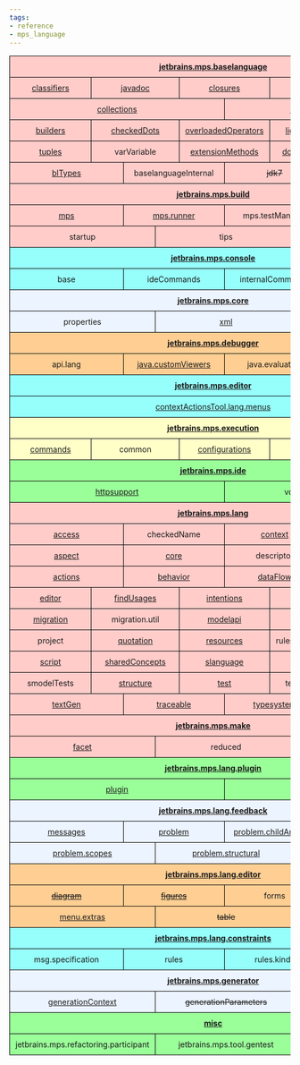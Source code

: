 ```yaml
---
tags:
- reference
- mps_language
---
```


<style type="text/css">
    
    .tg  {border-collapse:collapse;border-spacing:0; text-align:center}
    .header { font-weight:bold; text-decoration:underline }
    .tg td{border-color:black;border-style:solid;border-width:1px;font-size:14px;
      overflow:hidden;padding:10px 10px}
    .tg th{border-color:black;border-style:solid;border-width:1px;font-size:14px;
      overflow:hidden;padding:10px 10px;}
    .bg-green{background-color:#9aff99}
    .bg-red{background-color:#ffccc9}
    .bg-purple{background-color:#ffccc9}
    .bg-light-yellow{background-color:#ffffc7}
    .bg-yellow{background-color:#ffce93}
    .bg-gray{background-color:#ecf4ff}
    .bg-blue{background-color:#96fffb}
    
    table {
      table-layout: fixed ;
      width: 100% ;
    }

    td {
      width: 1.66666666667%;
    }
    </style>
<table class="tg">
<tbody>
  <tr>
    <td class="bg-red header" colspan="60">jetbrains.mps.baselanguage</td>
  </tr>
  <tr>
    <td class="bg-red" colspan="12"><a href="https://www.jetbrains.com/help/mps/base-language.html" target="_blank">classifiers</a></td>
    <td class="bg-red" colspan="12"><a href="http://127.0.0.1:63320/node?ref=r%3A35e808a0-0758-4b03-9053-4675a7ced44c%28jetbrains.mps.baseLanguage.closures.runtime%29%2F3812443517665722909" target="_blank">javadoc</td>
    <td class="bg-red" colspan="12"><a href="https://www.jetbrains.com/help/mps/closures.html" target="_blank">closures</a></td>
    <td class="bg-red" colspan="12"><a href="https://www.jetbrains.com/help/mps/testing-languages.html#unittestingwithbtestcase" target="_blank">unitTest</a></td>
    <td class="bg-red" colspan="12"><a href="https://www.jetbrains.com/help/mps/logging.html">logging</a></td>
  </tr>
  <tr>
    <td class="bg-red" colspan="30"><a href="https://www.jetbrains.com/help/mps/collections-language.html">collections</a></td>
    <td class="bg-red" colspan="30"><a href="https://www.jetbrains.com/help/mps/primitive-containers.html" target="_blank">collections.trove</a></td>
  </tr>
  <tr>
    <td class="bg-red" colspan="12"><a href="https://www.jetbrains.com/help/mps/builders.html" target="_blank">builders</a></td>
    <td class="bg-red" colspan="12"><a href="https://www.jetbrains.com/help/mps/other-languages.html#checkeddots" target="_blank">checkedDots</a></td>
    <td class="bg-red" colspan="12"><a href="https://www.jetbrains.com/help/mps/other-languages.html#overloadedoperators" target="_blank">overloadedOperators</a></td>
    <td class="bg-red" colspan="12"><a href="https://www.jetbrains.com/help/mps/lightweight-dsl.html" target="_blank">lightweightdsl</a></td>
    <td class="bg-red" colspan="12"><a href="https://www.jetbrains.com/help/mps/regexp-language.html" target="_blank">regexp</a></td>
  </tr>
  <tr>
    <td class="bg-red" colspan="12"><a href="https://www.jetbrains.com/help/mps/tuples.html" target="_blank">tuples</a></td>
    <td class="bg-red" colspan="12">varVariable</td>
    <td class="bg-red" colspan="12"><a href="https://www.jetbrains.com/help/mps/type-extension-methods.html" target="_blank">extensionMethods</a></td>
    <td class="bg-red" colspan="12"><a href="http://mbeddr.com/mps-platform-docs/languages/double_dispatch/">doubleDispatch</a></td>
    <td class="bg-red" colspan="12"><a href="https://www.jetbrains.com/help/mps/other-languages.html#customconstructors" target="_blank">constructors</a></td>
  </tr>
  <tr>
    <td class="bg-red" colspan="15"><a href="https://www.jetbrains.com/help/mps/structure.html#properties">blTypes</a></td>
    <td class="bg-red" colspan="15">baselanguageInternal</td>
    <td class="bg-red" colspan="15"><s>jdk7</s></td>
    <td class="bg-red" colspan="15"><s>jdk8</s></td>
  </tr>
  <tr>
    <td class="bg-purple header" colspan="60"><a href="https://www.jetbrains.com/help/mps/build-language.html" target="_blank">jetbrains.mps.build</a></td>
  </tr>
  <tr>
    <td class="bg-purple" colspan="15"><a href="https://www.jetbrains.com/help/mps/build-language.html#mpsplugin" target="_blank">mps</a></td>
    <td class="bg-purple" colspan="15"><a href="https://www.jetbrains.com/help/mps/build-language.html#mps-runnerplugin" target="_blank">mps.runner</a></td>
    <td class="bg-purple" colspan="15">mps.testManifest</td>
    <td class="bg-purple" colspan="15"><a href="https://www.jetbrains.com/help/mps/build-language.html#moduletestingplugin">mps.tests</a></td>
  </tr>
  <tr>
    <td class="bg-purple" colspan="20">startup</td>
    <td class="bg-purple" colspan="20"><a hef="https://www.jetbrains.com/help/mps/building-standalone-ides-for-your-languages.html#:~:text=folder%20by%20default%3A-,the,-Tips%20%26%20Tricks%20language" target="_blank">tips</a></td>
    <td class="bg-purple" colspan="20">workflow</td>
  </tr>
  <tr>
    <td class="bg-blue header" colspan="60"><span style="font-style:normal"><a href="https://www.jetbrains.com/help/mps/mps-console.html" target="_blank">jetbrains.mps.console</a></span></td>
  </tr>
  <tr>
    <td class="bg-blue" colspan="15">base</td>
    <td class="bg-blue" colspan="15">ideCommands</td>
    <td class="bg-blue" colspan="15">internalCommands</td>
    <td class="bg-blue" colspan="15"><a href="https://www.jetbrains.com/help/mps/scripts.html">scripts</a></td>
  </tr>
  <tr>
    <td class="bg-gray header" colspan="60">jetbrains.mps.core</td>
  </tr>
  <tr>
    <td class="bg-gray" colspan="20">properties</td>
    <td class="bg-gray" colspan="20"><a href="https://www.jetbrains.com/help/mps/xml-language.html" target="_blank">xml</a></td>
    <td class="bg-gray" colspan="20">xml.sax</td>

  </tr>
  <tr>
    <td class="bg-yellow header" colspan="60"><span style="font-weight:bold">jetbrains.mps.debugger</span></td>
  </tr>
  <tr>
    <td class="bg-yellow" colspan="15">api.lang</td>
    <td class="bg-yellow" colspan="15"><a href="https://www.jetbrains.com/help/mps/debugger.html#customviewers" target="_blank">java.customViewers</a></td>
    <td class="bg-yellow" colspan="15">java.evaluation</td>
    <td class="bg-yellow" colspan="15">java.privateMembers</td>
  </tr>
  <tr>
    <td class="bg-blue header" colspan="60">jetbrains.mps.editor</td>
  </tr>
  <tr>
    <td class="bg-blue" colspan="60"><a href="https://www.jetbrains.com/help/mps/context-actions-tool.html" target="_blank">contextActionsTool.lang.menus</a></td>
  </tr>
  <tr>
    <td class="bg-light-yellow header" colspan="60">jetbrains.mps.execution</td>
  </tr>
  <tr>
    <td class="bg-light-yellow" colspan="12"><a href="https://www.jetbrains.com/help/mps/run-configurations.html#commands" target="_blank">commands</a></td>
    <td class="bg-light-yellow" colspan="12">common</td>
    <td class="bg-light-yellow" colspan="12"><a href="https://www.jetbrains.com/help/mps/run-configurations.html#configurations" target="_blank"> configurations</a></td>
    <td class="bg-light-yellow" colspan="12"><a href="https://www.jetbrains.com/help/mps/run-configurations.html#settings" target="_blank">settings</a></td>
    <td class="bg-light-yellow" colspan="12"><a href="https://www.jetbrains.com/help/mps/run-configurations.html#runninganode,generatedintojavaclass">util</a></td>
  </tr>
  <tr>
    <td class="bg-green header" colspan="60">jetbrains.mps.ide</td>
  </tr>
  <tr>
    <td class="bg-green" colspan="30"><a href="https://www.jetbrains.com/help/mps/http-support-plugin.html"h target="_blank">httpsupport</a></td>
    <td class="bg-green" colspan="30">vcs.modelmetadata</td>
  </tr>
  <tr>
    <td class="bg-red header" colspan="60">jetbrains.mps.lang</td>
  </tr>
  <tr>
    <td class="bg-red" colspan="15"><a href="https://www.jetbrains.com/help/mps/smodel-language.html#accesslanguage" target="_blank">access</a></td>
    <td class="bg-red" colspan="15">checkedName</td>
    <td class="bg-red" colspan="15"><a href="https://www.jetbrains.com/help/mps/feedback.html" target="_blank">context</a></td>
    <td class="bg-red" colspan="15">context.defs</td>
  </tr>
  <tr>
    <td class="bg-red" colspan="15"><a href="https://www.jetbrains.com/help/mps/custom-aspect.html" target="_blank">aspect</a></td>
    <td class="bg-red" colspan="15"><a href="https://www.jetbrains.com/help/mps/structure.html#conceptsandconceptinterfaces" target="_blank">core</a></td>
    <td class="bg-red" colspan="15">descriptor</td>
    <td class="bg-red" colspan="15"><a href="https://www.jetbrains.com/help/mps/extension-support.html" target="_blank">extension</a></td>
  </tr>
  <tr>
    <td class="bg-red" colspan="15"><a href="https://www.jetbrains.com/help/mps/editor-actions.html" target="_blank">actions</a></td>
    <td class="bg-red" colspan="15"><a href="https://www.jetbrains.com/help/mps/behavior.html" target="_blank">behavior</a></td>
    <td class="bg-red" colspan="15"><a href="https://www.jetbrains.com/help/mps/data-flow.html" target="_blank">dataFlow</a></td>
    <td class="bg-red" colspan="15"><a href="https://www.jetbrains.com/help/mps/data-flow.html" target="_blank">dataFlow.analyzers</a></td>
  </tr>
  <tr>
    <td class="bg-red" colspan="12"><a href="https://www.jetbrains.com/help/mps/editor.html" target="_blank">editor</a></td>
    <td class="bg-red" colspan="12"><a href="https://www.jetbrains.com/help/mps/find-usages.html#finders">findUsages</a></td>
    <td class="bg-red" colspan="12"><a href="https://www.jetbrains.com/help/mps/mps-intentions.html" target="_blank">intentions</a></td>
    <td class="bg-red" colspan="12"><a href="https://www.jetbrains.com/help/mps/generator-cookbook.html#howtocopygeneratedoutput?" target="_blank">makeup</a></td>
    <td class="bg-red" colspan="12">messages</td>
  </tr>
  <tr>
    <td class="bg-red" colspan="12"><a href="https://www.jetbrains.com/help/mps/migrations.html" target="_blank">migration</a></td>
    <td class="bg-red" colspan="12">migration.util</td>
    <td class="bg-red" colspan="12"><a href="https://www.jetbrains.com/help/mps/smodel-language-queries.html" target="_blank">modelapi</a></td>
    <td class="bg-red" colspan="12"><a href="https://www.jetbrains.com/help/mps/pattern.html" target="_blank">pattern</a></td>
    <td class="bg-red" colspan="12"><a href="https://www.jetbrains.com/help/mps/mps-refactoring.html">refactoring</a></td>
  </tr>
  <tr>
    <td class="bg-red" colspan="12">project</td>
    <td class="bg-red" colspan="12"><a href="https://www.jetbrains.com/help/mps/quotations.html" target="_blank">quotation</a></td>
    <td class="bg-red" colspan="12"><a href="https://www.jetbrains.com/help/mps/icon-description.html">resources</a></td>
    <td class="bg-red" colspan="12">rulesAndMessages</td>
    <td class="bg-red" colspan="12"><a href="https://www.jetbrains.com/help/mps/scopes.html#inheritedscopes">scopes</a></td>
  </tr>
  <tr>
    <td class="bg-red" colspan="12"><a href="https://www.jetbrains.com/help/mps/migrations.html#defininglanguagemigrations" target="_blank">script</a></td>
    <td class="bg-red" colspan="12"><a href="https://www.jetbrains.com/help/mps/concept-functions.html" target="_blank">sharedConcepts</a></td>
    <td class="bg-red" colspan="12"><a href="https://www.jetbrains.com/help/mps/smodel-language-queries.html#aspectcollectioncast">slanguage</a></td>
    <td class="bg-red" colspan="12"><a href="https://www.jetbrains.com/help/mps/smodel-language-queries.html" target="_blank">smodel</a></td>
    <td class="bg-red" colspan="12"><a href="https://www.jetbrains.com/help/mps/smodel-query-language.html#smodel.querylanguage" target="_blank">smodel.query</a></td>
  </tr>
  <tr>
    <td class="bg-red" colspan="12">smodelTests</td>
    <td class="bg-red" colspan="12"><a href="https://www.jetbrains.com/help/mps/structure.html" target="_blank">structure</a></td>
    <td class="bg-red" colspan="12"><a href="https://www.jetbrains.com/help/mps/testing-languages.html" target="_blank">test</a></td>
    <td class="bg-red" colspan="12">test.generator</td>
    <td class="bg-red" colspan="12"><a href="https://www.jetbrains.com/help/mps/generic-placeholders-and-generic-comments.html#thetextlanguage" target="_blank">text</a></td>
  </tr>
  <tr>
    <td class="bg-red" colspan="15"><a href="https://www.jetbrains.com/help/mps/textgen.html" target="_blank">textGen</a></td>
    <td class="bg-red" colspan="15"><a href="https://www.jetbrains.com/help/mps/debugger.html#traceablenodes" target="_blank">traceable</a></td>
    <td class="bg-red" colspan="15"><a href="https://www.jetbrains.com/help/mps/typesystem.html" target="_blank">typesystem</a></td>
    <td class="bg-red" colspan="15">util.order</td>
  </tr>
  <tr>
    <td class="bg-purple header" colspan="60">jetbrains.mps.make</td>
  </tr>
  <tr>
    <td class="bg-purple" colspan="20"><a href="https://www.jetbrains.com/help/mps/howto-integrating-into-the-mps-make-framework.html#buildfacets" target="_blank">facet</a></td>
    <td class="bg-purple" colspan="20">reduced</td>
    <td class="bg-purple" colspan="20"><a href="https://www.jetbrains.com/help/mps/howto-integrating-into-the-mps-make-framework.html#buildfacets" target="_blank">script</a></td>
  </tr>
  <tr>
    <td class="bg-green header" colspan="60"><a href="https://www.jetbrains.com/help/mps/plugin.html" target="_blank">jetbrains.mps.lang.plugin</a></td>
  </tr>
  <tr>
    <td class="bg-green" colspan="30"><a href="https://www.jetbrains.com/help/mps/plugin.html" target="_blank">plugin</a></td>
    <td class="bg-green" colspan="30"><a href="https://www.jetbrains.com/help/mps/plugin.html" target="_blank">standalone</a></td>
  </tr>
  <tr>
    <td class="bg-gray header" colspan="60"><a hef="https://www.jetbrains.com/help/mps/feedback.html" target="_blank">jetbrains.mps.lang.feedback</a></td>
  </tr>
  <tr>
    <td class="bg-gray" colspan="15"><a href="https://www.jetbrains.com/help/mps/feedback.html" target="_blank">messages</a></td>
    <td class="bg-gray" colspan="15"><a href="https://www.jetbrains.com/help/mps/feedback.html" target="_blank">problem</a></td>
    <td class="bg-gray" colspan="15"><a href="https://www.jetbrains.com/help/mps/feedback.html" target="_blank">problem.childAndProp</a></td>
    <td class="bg-gray" colspan="15"><a href="https://www.jetbrains.com/help/mps/feedback.html" target="_blank">problem.failingRule</a></td>
  </tr>
  <tr>
    <td class="bg-gray" colspan="20"><a href="https://www.jetbrains.com/help/mps/feedback.html" target="_blank">problem.scopes</a></td>
    <td class="bg-gray" colspan="20"><a href="https://www.jetbrains.com/help/mps/feedback.html" target="_blank">problem.structural</a></td>
    <td class="bg-gray" colspan="20"><a href="https://www.jetbrains.com/help/mps/feedback.html" target="_blank">skeleton</a></td>
  </tr>
  <tr>
    <td class="bg-yellow header" colspan="60">jetbrains.mps.lang.editor</td>
  </tr>
  <tr>
    <td class="bg-yellow" colspan="15"><a href="https://www.jetbrains.com/help/mps/diagramming-editor.html" target="_blank"><s>diagram</s></a></td>
    <td class="bg-yellow" colspan="15"><a href="https://www.jetbrains.com/help/mps/diagramming-editor.html"><s>figures</s></a></td>
    <td class="bg-yellow" colspan="15">forms</td>
    <td class="bg-yellow" colspan="15">imageGen</td>
  </tr>
  <tr>
    <td class="bg-yellow" colspan="20"><a href="https://www.jetbrains.com/help/mps/transformation-menu-language.html#menuparts" target="_blank">menu.extras</a></td>
    <td class="bg-yellow" colspan="20"><s>table</s></td>
    <td class="bg-yellow" colspan="20"><a href="https://www.jetbrains.com/help/mps/editor.html#tooltipcell" target="_blank">tooltips</a></td>
  </tr>
  <tr>
    <td class="bg-blue header" colspan="60"><a href="https://www.jetbrains.com/help/mps/constraints.html" target="_blank">jetbrains.mps.lang.constraints</a></td>
  </tr>
  <tr>
    <td class="bg-blue" colspan="15">msg.specification</td>
    <td class="bg-blue" colspan="15">rules</td>
    <td class="bg-blue" colspan="15">rules.kinds</td>
    <td class="bg-blue" colspan="15">rules.skeleton</td>
  </tr>
  <tr>
    <td class="bg-gray header" colspan="60"><a href="https://www.jetbrains.com/help/mps/mps-generator.html">jetbrains.mps.generator</a></td>
  </tr>
  <tr>
    <td class="bg-gray" colspan="20"><a href="https://www.jetbrains.com/help/mps/generator-cookbook.html" target="_blank">generationContext</a></td>
    <td class="bg-gray" colspan="20"><s>generationParameters</s></td>
    <td class="bg-gray" colspan="20"><a href="https://www.jetbrains.com/help/mps/generation-plan.html#verifyingthegenerationplan" target="_blank">plan</a></td>
  </tr>
  <tr>
    <td class="bg-green header" colspan="60">misc</td>
  </tr>
  <tr>
    <td class="bg-green" colspan="20">jetbrains.mps.refactoring.participant</td>
    <td class="bg-green" colspan="20">jetbrains.mps.tool.gentest</td>
    <td class="bg-green" colspan="20"><a href="https://www.jetbrains.com/help/mps/mergehints.html" target="_blank">jetbrains.mps.vcs.mergehints</a></td>
  </tr>
</tbody>
</table>